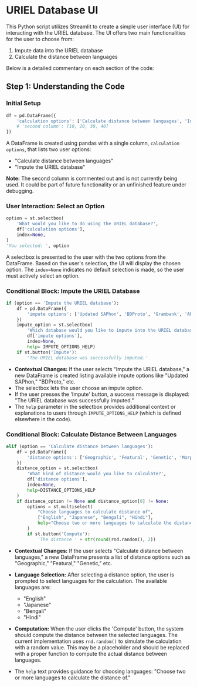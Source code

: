 # URIEL Database UI

This Python script utilizes Streamlit to create a simple user interface (UI) for interacting with the URIEL database. The UI offers two main functionalities for the user to choose from:

1. Impute data into the URIEL database
2. Calculate the distance between languages

Below is a detailed commentary on each section of the code:

## Step 1: Understanding the Code

### Initial Setup

```python
df = pd.DataFrame({
    'calculation options': ['Calculate distance between languages', 'Impute the URIEL database'],
    # 'second column': [10, 20, 30, 40]
})
```

A DataFrame is created using pandas with a single column, `calculation options`, that lists two user options: 
- "Calculate distance between languages"
- "Impute the URIEL database"

**Note:** The second column is commented out and is not currently being used. It could be part of future functionality or an unfinished feature under debugging.

### User Interaction: Select an Option

```python
option = st.selectbox(
    'What would you like to do using the URIEL database?',
    df['calculation options'],
    index=None,
)
'You selected: ', option
```

A selectbox is presented to the user with the two options from the DataFrame. Based on the user's selection, the UI will display the chosen option. The `index=None` indicates no default selection is made, so the user must actively select an option.

### Conditional Block: Impute the URIEL Database

```python
if (option == 'Impute the URIEL database'):
    df = pd.DataFrame({
        'impute options': ['Updated SAPhon', 'BDProto', 'Grambank', 'APiCS', 'eWave', 'Inferred', 'All'],
    })
    impute_option = st.selectbox(
        'Which database would you like to impute into the URIEL database?',
        df['impute options'],
        index=None,
        help= IMPUTE_OPTIONS_HELP)
    if st.button('Impute'):
        'The URIEL database was successfully imputed.'
```

- **Contextual Changes:** If the user selects "Impute the URIEL database," a new DataFrame is created listing available impute options like "Updated SAPhon," "BDProto," etc.
- The selectbox lets the user choose an impute option. 
- If the user presses the 'Impute' button, a success message is displayed: "The URIEL database was successfully imputed."
- The `help` parameter in the selectbox provides additional context or explanations to users through `IMPUTE_OPTIONS_HELP` (which is defined elsewhere in the code).

### Conditional Block: Calculate Distance Between Languages

```python
elif (option == 'Calculate distance between languages'):
    df = pd.DataFrame({
        'distance options': ['Geographic', 'Featural', 'Genetic', 'Morphological', 'Inventory', 'Phonological', 'Syntactic'],
    })
    distance_option = st.selectbox(
        'What kind of distance would you like to calculate?',
        df['distance options'],
        index=None,
        help=DISTANCE_OPTIONS_HELP
    )
    if distance_option != None and distance_option[0] != None:
        options = st.multiselect(
            "Choose languages to calculate distance of",
            ["English", "Japanese", "Bengali", "Hindi"],
            help="Choose two or more languages to calculate the distance of."
        )
        if st.button('Compute'):
            'The distance ' + str(round(rnd.random(), 2))
```

- **Contextual Changes:** If the user selects "Calculate distance between languages," a new DataFrame presents a list of distance options such as "Geographic," "Featural," "Genetic," etc.
  
- **Language Selection:** After selecting a distance option, the user is prompted to select languages for the calculation. The available languages are:
    - "English"
    - "Japanese"
    - "Bengali"
    - "Hindi"
  
- **Computation:** When the user clicks the 'Compute' button, the system should compute the distance between the selected languages. The current implementation uses `rnd.random()` to simulate the calculation with a random value. This may be a placeholder and should be replaced with a proper function to compute the actual distance between languages.

- The `help` text provides guidance for choosing languages: "Choose two or more languages to calculate the distance of."
